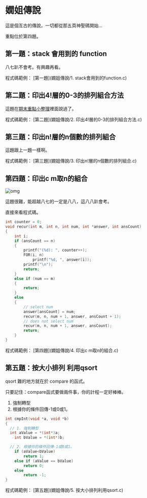 # 嫺姐傳說

這是個亙古的傳說，一切都從那五頁神聖碼開始...

重點位於第四題。

## 第一題：stack 會用到的 function

八七趴不會考。有興趣再看。

程式碼範例： [第一題](嫺姐傳說/1. stack會用到的function.c)

## 第二題：印出4!層的0-3的排列組合方法

這題在[期末重點小整理](期末重點小整理.md)裡面說過了。

程式碼範例： [第二題](嫺姐傳說/2. 印出4!層的0-3的排列組合方法.c)

## 第三題：印出n!層的n個數的排列組合

這題跟上一題一樣啊。

程式碼範例： [第三題](嫺姐傳說/3. 印出n!層的n個數的排列組合.c)

## 第四題：印出c m取n的組合
![omg](https://media.giphy.com/media/3o7TKLdmZBiGITlRe0/giphy.gif)

這題很難，能超越八七的一定是八八，這八八趴會考。

直接來看程式碼。

```c
int counter = 0;
void recur(int m, int n, int num, int *answer, int ansCount)
{
	int i;
	if (ansCount == n)
	{
		printf("(%d): ", counter++);
		FOR(i, n)
			printf("%d, ", answer[i]);
		printf("\n");
		return;
	}
	else if (num == m)
	{
		return;
	}
	else
	{
		// select num
		answer[ansCount] = num;
		recur(m, n, num + 1, answer, ansCount + 1);
		// does not select num
		recur(m, n, num + 1, answer, ansCount);
		return;
	}
}
```

程式碼範例： [第四題](嫺姐傳說/4. 印出c m取n的組合.c)

## 第五題：按大小排列 利用qsort

qsort 難的地方就在於 compare 的函式。

只要記住：compare函式要做兩件事，你的計程一定好棒棒。

1. 強制轉型
2. 根據你的條件回傳-1或0或1。

```c
int cmpInt(void *a, void *b)
{
  // 1. 強制轉型
  int aValue = *(int*)a;
	int bValue = *(int*)b;

  // 2. 根據你的條件回傳-1或0或1。
	if (aValue<bValue)
		return 1;
	else if (aValue == bValue)
		return 0;
	else
		return -1;
}
```

程式碼範例： [第五題](嫺姐傳說/5. 按大小排列利用qsort.c)
